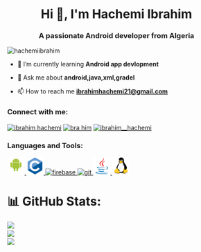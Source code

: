 <h1 align="center">Hi 👋, I'm Hachemi Ibrahim</h1>
<h3 align="center">A passionate Android developer from Algeria</h3>

<p align="left"> <img src="https://komarev.com/ghpvc/?username=hachemiibrahim&label=Profile%20views&color=0e75b6&style=flat" alt="hachemiibrahim" /> </p>

- 🌱 I’m currently learning **Android app devlopment**

- 💬 Ask me about **android,java,xml,gradel**

- 📫 How to reach me **ibrahimhachemi21@gmail.com**

<h3 align="left">Connect with me:</h3>
<p align="left">
<a href="https://www.linkedin.com/in/ibrahim-hachemi-a32654265/" target="blank"><img align="center" src="https://raw.githubusercontent.com/rahuldkjain/github-profile-readme-generator/master/src/images/icons/Social/linked-in-alt.svg" alt="ibrahim hachemi" height="30" width="40" /></a>
<a href="https://web.facebook.com/profile.php?id=100055586611955" target="blank"><img align="center" src="https://raw.githubusercontent.com/rahuldkjain/github-profile-readme-generator/master/src/images/icons/Social/facebook.svg" alt="bra him" height="30" width="40" /></a>
<a href="https://www.instagram.com/ibrahim__hachemi/" target="blank"><img align="center" src="https://raw.githubusercontent.com/rahuldkjain/github-profile-readme-generator/master/src/images/icons/Social/instagram.svg" alt="ibrahim__hachemi" height="30" width="40" /></a>
</p>

<h3 align="left">Languages and Tools:</h3>
<p align="left"> <a href="https://developer.android.com" target="_blank" rel="noreferrer"> <img src="https://raw.githubusercontent.com/devicons/devicon/master/icons/android/android-original-wordmark.svg" alt="android" width="40" height="40"/> </a> <a href="https://www.cprogramming.com/" target="_blank" rel="noreferrer"> <img src="https://raw.githubusercontent.com/devicons/devicon/master/icons/c/c-original.svg" alt="c" width="40" height="40"/> </a> <a href="https://firebase.google.com/" target="_blank" rel="noreferrer"> <img src="https://www.vectorlogo.zone/logos/firebase/firebase-icon.svg" alt="firebase" width="40" height="40"/> </a> <a href="https://git-scm.com/" target="_blank" rel="noreferrer"> <img src="https://www.vectorlogo.zone/logos/git-scm/git-scm-icon.svg" alt="git" width="40" height="40"/> </a> <a href="https://www.java.com" target="_blank" rel="noreferrer"> <img src="https://raw.githubusercontent.com/devicons/devicon/master/icons/java/java-original.svg" alt="java" width="40" height="40"/> </a> <a href="https://www.linux.org/" target="_blank" rel="noreferrer"> <img src="https://raw.githubusercontent.com/devicons/devicon/master/icons/linux/linux-original.svg" alt="linux" width="40" height="40"/> </a> <a href="https://www.sqlite.org/" target="_blank" rel="noreferrer">
   </a> </p>


# 📊 GitHub Stats:
![](https://github-readme-stats.vercel.app/api?username=HachemiIbrahim&theme=dark&hide_border=false&include_all_commits=true&count_private=true)<br/>
![](https://github-readme-streak-stats.herokuapp.com/?user=HachemiIbrahim&theme=dark&hide_border=false)<br/>
![](https://github-readme-stats.vercel.app/api/top-langs/?username=HachemiIbrahim&theme=dark&hide_border=false&include_all_commits=true&count_private=true&layout=compact)
<!-- Proudly created with GPRM ( https://gprm.itsvg.in ) -->
